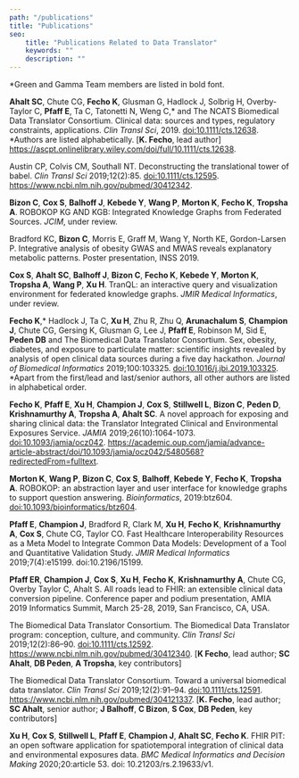 ```yaml
---
path: "/publications"
title: "Publications"
seo:
    title: "Publications Related to Data Translator"
    keywords: ""
    description: ""
---
```


*Green and Gamma Team members are listed in bold font.

**Ahalt SC**, Chute CG, **Fecho K**, Glusman G, Hadlock J, Solbrig H, Overby-Taylor C, **Pfaff E**, Ta C, Tatonetti N, Weng C,* and The NCATS Biomedical Data Translator Consortium. Clinical data: sources and types, regulatory constraints, applications. *Clin Transl Sci*, 2019. [doi:10.1111/cts.12638](http://doi.org/10.1111/cts.12638). *Authors are listed alphabetically. [**K. Fecho**, lead author] https://ascpt.onlinelibrary.wiley.com/doi/full/10.1111/cts.12638.

Austin CP, Colvis CM, Southall NT. Deconstructing the translational tower of babel. *Clin Transl Sci* 2019;12(2):85. [doi:10.1111/cts.12595](https://doi.org/10.1111/cts.12595). https://www.ncbi.nlm.nih.gov/pubmed/30412342.

**Bizon C**, **Cox S**, **Balhoff J**, **Kebede Y**, **Wang P**, **Morton K**, **Fecho K**, **Tropsha A**. ROBOKOP KG AND KGB: Integrated Knowledge Graphs from Federated Sources. *JCIM*, under review.

Bradford KC, **Bizon C**, Morris E, Graff M, Wang Y, North KE, Gordon-Larsen P. Integrative analysis of obesity GWAS and MWAS reveals explanatory metabolic patterns. Poster presentation, INSS 2019.

**Cox S**, **Ahalt SC**, **Balhoff J**, **Bizon C**, **Fecho K**, **Kebede Y**, **Morton K**, **Tropsha A**, **Wang P**, **Xu H**. TranQL: an interactive query and visualization environment for federated knowledge graphs. *JMIR Medical Informatics*, under review.

**Fecho K**,* Hadlock J, Ta C, **Xu H**, Zhu R, Zhu Q, **Arunachalum S**, **Champion J**, Chute CG, Gersing K, Glusman G, Lee J, **Pfaff E**, Robinson M, Sid E, **Peden DB** and The Biomedical Data Translator Consortium. Sex, obesity, diabetes, and exposure to particulate matter: scientific insights revealed by analysis of open clinical data sources during a five day hackathon. *Journal of Biomedical Informatics* 2019;100:103325. [doi:10.1016/j.jbi.2019.103325](http://doi.org/10.1016/j.jbi.2019.103325). *Apart from the first/lead and last/senior authors, all other authors are listed in alphabetical order.

**Fecho K**, **Pfaff E**, **Xu H**, **Champion J**, **Cox S**, **Stillwell L**, **Bizon C**, **Peden D**, **Krishnamurthy A**, **Tropsha A**, **Ahalt SC**. A novel approach for exposing and sharing clinical data: the Translator Integrated Clinical and Environmental Exposures Service. *JAMIA* 2019;26(10):1064-1073. [doi:10.1093/jamia/ocz042](https://doi.org/10.1093/jamia/ocz042). https://academic.oup.com/jamia/advance-article-abstract/doi/10.1093/jamia/ocz042/5480568?redirectedFrom=fulltext.

**Morton K**, **Wang P**, **Bizon C**, **Cox S**, **Balhoff**, **Kebede Y**, **Fecho K**, **Tropsha A**. ROBOKOP: an abstraction layer and user interface for knowledge graphs to support question answering. *Bioinformatics*, 2019:btz604. [doi:10.1093/bioinformatics/btz604](https://doi.org/10.1093/bioinformatics/btz604).

**Pfaff E**, **Champion J**, Bradford R, Clark M, **Xu H**, **Fecho K**, **Krishnamurthy A**, **Cox S**, Chute CG, Taylor CO. Fast Healthcare Interoperability Resources as a Meta Model to Integrate Common Data Models: Development of a Tool and Quantitative Validation Study. *JMIR Medical Informatics* 2019;7(4):e15199. doi:10.2196/15199.

**Pfaff ER**, **Champion J**, **Cox S**, **Xu H**, **Fecho K**, **Krishnamurthy A**, Chute CG, Overby Taylor C, Ahalt S. All roads lead to FHIR: an extensible clinical data conversion pipeline. Conference paper and podium presentation, AMIA 2019 Informatics Summit, March 25-28, 2019, San Francisco, CA, USA. 

The Biomedical Data Translator Consortium. The Biomedical Data Translator program: conception, culture, and community. *Clin Transl Sci* 2019;12(2):86–90. [doi:10.1111/cts.12592](https://doi.org/10.1111/cts.12592). https://www.ncbi.nlm.nih.gov/pubmed/30412340. [**K Fecho**, lead author; **SC Ahalt**, **DB Peden**, **A Tropsha**, key contributors]

The Biomedical Data Translator Consortium. Toward a universal biomedical data translator. *Clin Transl Sci* 2019;12(2):91–94. [doi:10.1111/cts.12591](https://doi.org/10.1111/cts.12591). https://www.ncbi.nlm.nih.gov/pubmed/304121337. [**K. Fecho**, lead author; **SC Ahalt**, senior author; **J Balhoff**, **C Bizon**, **S Cox**, **DB Peden**, key contributors]

**Xu H**, **Cox S**, **Stillwell L**, **Pfaff E**, **Champion J**, **Ahalt SC**, **Fecho K**. FHIR PIT: an open software application for spatiotemporal integration of clinical data and environmental exposures data. *BMC Medical Informatics and Decision Making* 2020;20:article 53. doi: 10.21203/rs.2.19633/v1.
